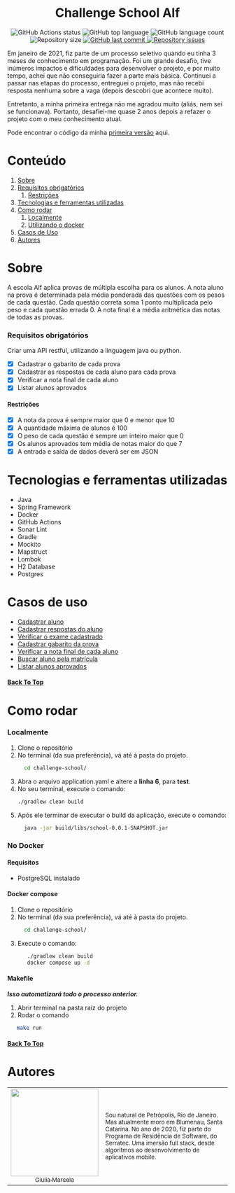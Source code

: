 <div id="top"></div>
<h1 align="center">Challenge School Alf</h1>
<p align="center">
  <img alt="GitHub Actions status" src="https://github.com/GiuliaMarcela/challenge-school/actions/workflows/ci.yml/badge.svg"/>

  <img alt="GitHub top language" src="https://img.shields.io/github/languages/top/GiuliaMarcela/challenge-school.svg" />

  <img alt="GitHub language count" src="https://img.shields.io/github/languages/count/GiuliaMarcela/challenge-school.svg" />

  <img alt="Repository size" src="https://img.shields.io/github/repo-size/GiuliaMarcela/challenge-school.svg" />

  <a href="https://github.com/GiuliaMarcela/challenge-school/commits/main">
    <img alt="GitHub last commit" src="https://img.shields.io/github/last-commit/GiuliaMarcela/challenge-school.svg" />
  </a>

  <a href="https://github.com/GiuliaMarcela/challenge-school/issues">
    <img alt="Repository issues" src="https://img.shields.io/github/issues/GiuliaMarcela/challenge-school.svg" />
  </a>
</p>

Em janeiro de 2021, fiz parte de um processo seletivo quando eu tinha 3 meses de conhecimento em programação. Foi um
grande desafio, tive inúmeros impactos e dificuldades para desenvolver o projeto, e por muito tempo, achei que não
conseguiria fazer a parte mais básica. Continuei a passar nas etapas do processo, entreguei o projeto, mas não recebi
resposta
nenhuma sobre a vaga (depois descobri que acontece muito).

Entretanto, a minha primeira entrega não me agradou muito (aliás, nem sei se funcionava). Portanto, desafiei-me quase 2
anos depois a refazer o projeto com o meu conhecimento atual.

Pode encontrar o código da
minha [primeira versão](https://github.com/GiuliaMarcela/challenge-school/tree/first-version-api) aqui.

# Conteúdo

1. [Sobre](#sobre)
2. [Requisitos obrigatórios](#requisitos-obrigatórios)
    1. [Restrições](#restrições)
3. [Tecnologias e ferramentas utilizadas](#tecnologias-e-ferramentas-utilizadas)
4. [Como rodar](#como-rodar)
    1. [Localmente](#localmente)
    2. [Utilizando o docker](#no-docker)
5. [Casos de Uso](#casos-de-uso)
6. [Autores](#autores)

# Sobre

A escola Alf aplica provas de múltipla escolha para os alunos. A nota aluno na prova é determinada pela média ponderada
das questões com os pesos de cada questão. Cada questão correta soma 1 ponto multiplicada pelo peso e cada questão
errada 0. A nota final é a média aritmética das notas de todas as provas.

### Requisitos obrigatórios

Criar uma API restful, utilizando a linguagem java ou python.

- [x] Cadastrar o gabarito de cada prova
- [x] Cadastrar as respostas de cada aluno para cada prova
- [x] Verificar a nota final de cada aluno
- [x] Listar alunos aprovados

#### Restrições

- [x] A nota da prova é sempre maior que 0 e menor que 10
- [x] A quantidade máxima de alunos é 100
- [x] O peso de cada questão é sempre um inteiro maior que 0
- [x] Os alunos aprovados tem média de notas maior do que 7
- [x] A entrada e saída de dados deverá ser em JSON

# Tecnologias e ferramentas utilizadas

- Java
- Spring Framework
- Docker
- GitHub Actions
- Sonar Lint
- Gradle
- Mockito
- Mapstruct
- Lombok
- H2 Database
- Postgres

# Casos de uso

- [Cadastrar aluno](https://github.com/GiuliaMarcela/challenge-school/blob/main/requirements/cadastrar-aluno.md)
- [Cadastrar respostas do aluno](https://github.com/GiuliaMarcela/challenge-school/blob/main/requirements/cadastrar-respostas-aluno.md)
- [Verificar o exame cadastrado](https://github.com/GiuliaMarcela/challenge-school/blob/main/requirements/verificar-exame-cadastrado.md)
- [Cadastrar gabarito da prova](https://github.com/GiuliaMarcela/challenge-school/blob/main/requirements/cadastrar-gabarito-prova.md)
- [Verificar a nota final de cada aluno](https://github.com/GiuliaMarcela/challenge-school/blob/main/requirements/verificar-nota-final-aluno.md)
- [Buscar aluno pela matrícula](https://github.com/GiuliaMarcela/challenge-school/blob/main/requirements/buscar-aluno-por-matricula.md)
- [Listar alunos aprovados](https://github.com/GiuliaMarcela/challenge-school/blob/main/requirements/listar-alunos-aprovados.md)

#### [Back To Top](#top)

# Como rodar

### Localmente

1. Clone o repositório
2. No terminal (da sua preferência), vá até à pasta do projeto.
    ```bash
      cd challenge-school/
    ```
3. Abra o arquivo application.yaml e altere a **linha 6**, para **test**.
4. No seu terminal, execute o comando:
    ```bash
    ./gradlew clean build
    ```
5. Após ele terminar de executar o build da aplicação, execute o comando:
    ```bash
      java -jar build/libs/school-0.0.1-SNAPSHOT.jar
    ```

### No Docker

#### Requisitos
- PostgreSQL instalado

#### Docker compose
1. Clone o repositório
2. No terminal (da sua preferência), vá até à pasta do projeto.
    ```bash
      cd challenge-school/
    ```
3. Execute o comando:
   ```bash
      ./gradlew clean build
      docker compose up -d
   ```

#### Makefile 
***Isso automatizará todo o processo anterior.***
1. Abrir terminal na pasta raiz do projeto
2. Rodar o comando
```bash
   make run
```


#### [Back To Top](#top)

# Autores

<table>
<td  align="center">
<a  href="https://github.com/GiuliaMarcela"  target="_blank">
<img  src="https://avatars.githubusercontent.com/u/65039041?v=4"  width="200"/>
<br />
<sub>Giulia Marcela</sub>
</a>
</td>
<td  align="left">
<sub>
Sou natural de Petrópolis, Rio de Janeiro.
Mas atualmente moro em Blumenau, Santa Catarina. No ano de 2020, fiz parte do Programa de Residência de Software, do Serratec. Uma imersão full stack, desde algoritmos ao desenvolvimento de aplicativos mobile.
</sub>
</td>
</table>
